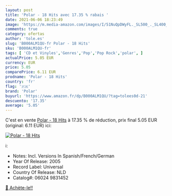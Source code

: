 ```yaml
---
layout: post
title: 'Polar - 18 Hits avec 17.35 % rabais '
date: 2021-06-06 18:23:49
image: 'https://m.media-amazon.com/images/I/51NuQpDWyFL._SL500_._SL400_.jpg'
comments: true
category: ofertas
author: 'tole.es'
slug: 'B000ALM1QU-fr Polar - 18 Hits'
sku: 'B000ALM1QU-fr'
tags: [ 'CD et Vinyles','Genres','Pop','Pop Rock','polar', ]
actualPrice: 5.05 EUR
currency: EUR
price: 5.05
comparePrice: 6.11 EUR
prodname: 'Polar - 18 Hits'
country: 'fr'
flag: '🇫🇷'
brand: 'Polar'
buyurl: 'https://www.amazon.fr/dp/B000ALM1QU/?tag=tolees0d-21'
descuento: '17.35'
average: '5.05'
---
```


C'est en vente [Polar - 18 Hits](https://www.amazon.fr/dp/B000ALM1QU/?tag=tolees0d-21)  à  17.35 % de réduction, prix final  5.05 EUR (original: 6.11 EUR) ici:

[![Polar - 18 Hits](https://m.media-amazon.com/images/I/51NuQpDWyFL._SL500_._SL400_.jpg)](https://www.amazon.fr/dp/B000ALM1QU/?tag=tolees0d-21)

ℹ️:

- Notes: Incl. Versions In Spanish/French/German
- Year Of Release: 2005
- Record Label: Universal
- Country Of Release: NLD
- Catalog#: 06024 9831452

[🛒 Achète-le!!](https://www.amazon.fr/dp/B000ALM1QU/?tag=tolees0d-21)
